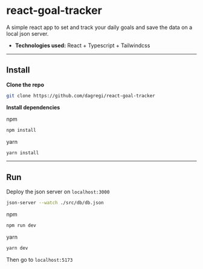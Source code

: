 # react-goal-tracker
A simple react app to set and track your daily goals and save the data on a local json server.
- **Technologies used:** React + Typescript + Tailwindcss

---
## Install
**Clone the repo**
```bash
git clone https://github.com/dagregi/react-goal-tracker
```
**Install dependencies**

npm
```bash
npm install
```
yarn
```bash
yarn install
```

---
## Run
Deploy the json server on `localhost:3000`
```bash
json-server --watch ./src/db/db.json
```
npm
```bash
npm run dev
```
yarn
```bash
yarn dev
```
Then go to `localhost:5173`

